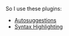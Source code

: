 So I use these plugins:

* [Autosuggestions](https://github.com/zsh-users/zsh-autosuggestions/blob/master/INSTALL.md)
* [Syntax Highlighting](https://github.com/zsh-users/zsh-syntax-highlighting/blob/master/INSTALL.md)
